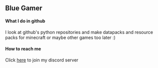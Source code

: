 ## Blue Gamer
#### What I do in github
I look at github's python repositories and make datapacks and resource packs for minecraft or maybe other games too later :)

#### How to reach me
Click [here](https://discord.gg/krm5rQhsBR) to join my discord server
